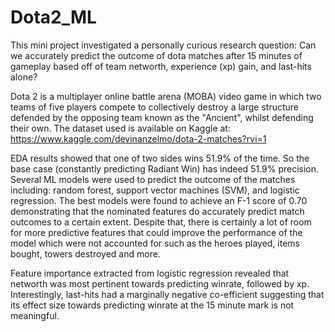 # Dota2_ML
This mini project investigated a personally curious research question: Can we accurately predict the outcome of dota matches after 15 minutes of gameplay based off of team networth, experience (xp) gain, and last-hits alone? 

Dota 2 is a multiplayer online battle arena (MOBA) video game in which two teams of five players compete to collectively destroy a large structure defended by the opposing team known as the "Ancient", whilst defending their own. The dataset used is available on Kaggle at: https://www.kaggle.com/devinanzelmo/dota-2-matches?rvi=1

EDA results showed that one of two sides wins 51.9% of the time. So the base case (constantly predicting Radiant Win) has indeed 51.9% precision. Several ML models were used to predict the outcome of the matches including: random forest, support vector machines (SVM), and logistic regression. The best models were found to achieve an F-1 score of 0.70 demonstrating that the nominated features do accurately predict match outcomes to a certain extent. Despite that, there is certainly a lot of room for more predictive features that could improve the performance of the model which were not accounted for such as the heroes played, items bought, towers destroyed and more. 

Feature importance extracted from logistic regression revealed that networth was most pertinent towards predicting winrate, followed by xp. Interestingly, last-hits had a marginally negative co-efficient suggesting that its effect size towards predicting winrate at the 15 minute mark is not meaningful.

